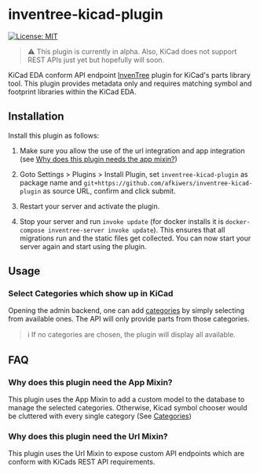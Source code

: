 # inventree-kicad-plugin

[![License: MIT](https://img.shields.io/badge/License-MIT-yellow.svg)](https://opensource.org/licenses/MIT)

> :warning: This plugin is currently in alpha. Also, KiCad does not support REST APIs just yet but hopefully will soon.

KiCad EDA conform API endpoint [InvenTree](https://inventree.org) plugin for KiCad's parts library tool. This plugin provides metadata only and requires matching symbol and footprint libraries within the KiCad EDA.

## Installation

Install this plugin as follows:

1. Make sure you allow the use of the url integration and app integration (see [Why does this plugin needs the app mixin?](#why-does-this-plugin-needs-the-app-mixin))

2. Goto Settings > Plugins > Install Plugin, set `inventree-kicad-plugin` as package name and `git+https://github.com/afkiwers/inventree-kicad-plugin` as source URL, confirm and click submit.

3. Restart your server and activate the plugin.

4. Stop your server and run `invoke update` (for docker installs it is `docker-compose inventree-server invoke update`). This ensures that all migrations run and the static files get collected. You can now start your server again and start using the plugin.

## Usage

### Select Categories which show up in KiCad

Opening the admin backend, one can add [categories](#select-categories-which-show-up-in-kicad) by simply selecting from available ones. The API will only provide parts from those categories.
> :information_source: If no categories are chosen, the plugin will display all available.

## FAQ

### Why does this plugin need the App Mixin?

This plugin uses the App Mixin to add a custom model to the database to manage the selected categories. Otherwise, Kicad symbol chooser would be cluttered with every single category (See [Categories](#select-categories-which-show-up-in-kicad))

### Why does this plugin need the Url Mixin?

This plugin uses the Url Mixin to expose custom API endpoints which are conform with KiCads REST API requirements.
